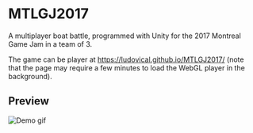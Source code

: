 # MTLGJ2017

A multiplayer boat battle, programmed with Unity for the 2017 Montreal Game Jam in a team of 3.

The game can be player at https://ludovical.github.io/MTLGJ2017/ (note that the page may require a few minutes to load the WebGL player in the background).

## Preview
![Demo gif](https://github.com/LudovicAL/MTLGJ2017/blob/main/Demo.gif?raw=true)
